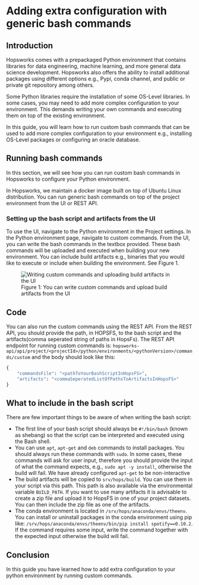 # Adding extra configuration with generic bash commands

## Introduction
Hopsworks comes with a prepackaged Python environment that contains libraries for data engineering, machine learning, and more general data science development. Hopsworks also offers the ability to install additional packages using different options e.g., Pypi, conda channel, and public or private git repository among others.

Some Python libraries require the installation of some OS-Level libraries. In some cases, you may need to add more complex configuration to your environment. This demands writing your own commands and executing them on top of the existing environment.

In this guide, you will learn how to run custom bash commands that can be used to add more complex configuration to your environment e.g., installing OS-Level packages or configuring an oracle database.

## Running bash commands
In this section, we will see how you can run custom bash commands in Hopsworks to configure your Python environment.

In Hopsworks, we maintain a docker image built on top of Ubuntu Linux distribution. You can run generic bash commands on top of the project environment from the UI or REST API.

### Setting up the bash script and artifacts from the UI
To use the UI, navigate to the Python environment in the Project settings. In the Python environment page, navigate to custom commands. From the UI, you can write the bash commands in the textbox provided. These bash commands will be uploaded and executed when building your new environment. You can include build artifacts e.g., binaries that you would like to execute or include when building the environment. See Figure 1.

<p align="center">
  <figure>
    <img src="../../../../assets/images/guides/python/custom_commands.png" alt="Writing custom commands and uploading build artifacts in the UI">
    <figcaption>Figure 1: You can write custom commands and upload build artifacts from the UI</figcaption>
  </figure>
</p>

## Code
You can also run the custom commands using the REST API. From the REST API, you should provide the path, in HOPSFS, to the bash script and the artifacts(comma seperated string of paths in HopsFs). The REST API endpoint for running custom commands is: `hopsworks-api/api/project/<projectId>/python/environments/<pythonVersion>/commands/custom` and the body should look like this:
```python
{
    "commandsFile": "<pathToYourBashScriptInHopsFS>",
    "artifacts": "<commaSeperatedListOfPathsToArtifactsInHopsFS>"
}

```

## What to include in the bash script
There are few important things to be aware of when writing the bash script:

* The first line of your bash script should always be `#!/bin/bash` (known as shebang) so that the script can be interpreted and executed using the Bash shell.
* You can use `apt`, `apt-get` and `deb` commands to install packages. You should always run these commands with `sudo`. In some cases, these commands will ask for user input, therefore you should provide the input of what the command expects, e.g., `sudo apt -y install`, otherwise the build will fail. We have already configured `apt-get` to be non-interactive
* The build artifacts will be copied to `srv/hops/build`. You can use them in your script via this path. This path is also available via the environmental variable `BUILD_PATH`. If you want to use many artifacts it is advisable to create a zip file and upload it to HopsFS in one of your project datasets. You can then include the zip file as one of the artifacts.
* The conda environment is located in `/srv/hops/anaconda/envs/theenv`. You can install or uninstall packages in the conda environment using pip like: `/srv/hops/anaconda/envs/theenv/bin/pip install spotify==0.10.2`. If the command requires some input, write the command together with the expected input otherwise the build will fail.


## Conclusion

In this guide you have learned how to add extra configuration to your python environment by running custom commands.